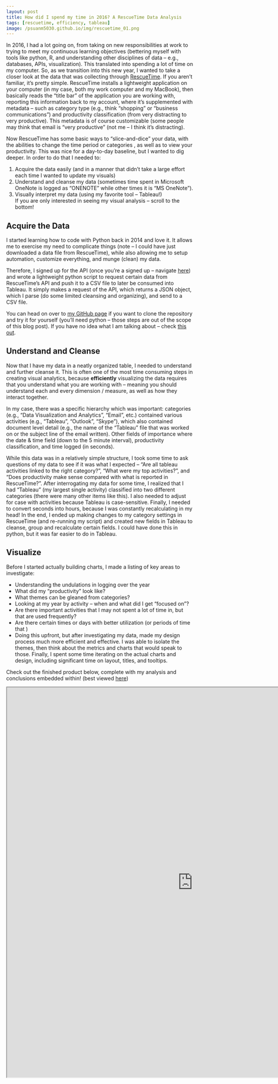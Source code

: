```yaml
---
layout: post
title: How did I spend my time in 2016? A RescueTime Data Analysis
tags: [rescuetime, efficiency, tableau]
image: /psuanm5030.github.io/img/rescuetime_01.png
---
```


In 2016, I had a lot going on, from taking on new responsibilities at work to trying to meet my continuous learning objectives (bettering myself with tools like python, R, and understanding other disciplines of data – e.g., databases, APIs, visualization).  This translated into spending a lot of time on my computer.  So, as we transition into this new year, I wanted to take a closer look at the data that was collecting through [RescueTime](https://www.rescuetime.com/).  If you aren’t familiar, it’s pretty simple.  RescueTime installs a lightweight application on your computer (in my case, both my work computer and my MacBook), then basically reads the “title bar” of the application you are working with, reporting this information back to my account, where it’s supplemented with metadata – such as category type (e.g., think “shopping” or “business communications”) and productivity classification (from very distracting to very productive).  This metadata is of course customizable (some people may think that email is “very productive” (not me – I think it’s distracting).  

Now RescueTime has some basic ways to “slice-and-dice” your data, with the abilities to change the time period or categories , as well as to view your productivity.  This was nice for a day-to-day baseline, but I wanted to dig deeper.  In order to do that I needed to:  

1. Acquire the data easily (and in a manner that didn’t take a large effort each time I wanted to update my visuals)
2. Understand and cleanse my data (sometimes time spent in Microsoft OneNote is logged as “ONENOTE” while other times it is “MS OneNote”).
3. Visually interpret my data (using my favorite tool – Tableau!)  
If you are only interested in seeing my visual analysis – scroll to the bottom!  

## Acquire the Data  

I started learning how to code with Python back in 2014 and love it.  It allows me to exercise my need to complicate things (note – I could have just downloaded a data file from RescueTime), while also allowing me to setup automation, customize everything, and munge (clean) my data.  

Therefore, I signed up for the API (once you’re a signed up – navigate [here](https://www.rescuetime.com/login?return_to=%2Fanapi%2Fmanage)) and wrote a lightweight python script to request certain data from RescueTime’s API and push it to a CSV file to later be consumed into Tableau.  It simply makes a request of the API, which returns a JSON object, which I parse (do some limited cleansing and organizing), and send to a CSV file.  

You can head on over to [my GitHub page](https://github.com/psuanm5030/Blog/tree/master/RescueTime) if you want to clone the repository and try it for yourself (you’ll need python – those steps are out of the scope of this blog post).  If you have no idea what I am talking about – check [this out](https://www.quora.com/What-does-it-mean-to-clone-on-github).

## Understand and Cleanse

Now that I have my data in a neatly organized table, I needed to understand and further cleanse it.  This is often one of the most time consuming steps in creating visual analytics, because **efficiently** visualizing the data requires that you understand what you are working with – meaning you should understand each and every dimension / measure, as well as how they interact together.

In my case, there was a specific hierarchy which was important: categories (e.g., “Data Visualization and Analytics”, “Email”, etc.) contained various activities (e.g., “Tableau”, “Outlook”, “Skype”), which also contained document level detail (e.g., the name of the “Tableau” file that was worked on or the subject line of the email written).  Other fields of importance where the date & time field (down to the 5 minute interval), productivity classification, and time logged (in seconds).

While this data was in a relatively simple structure, I took some time to ask questions of my data to see if it was what I expected – “Are all tableau activities linked to the right category?”, “What were my top activities?”, and “Does productivity make sense compared with what is reported in RescueTime?”.  After interrogating my data for some time, I realized that I had “Tableau” (my largest single activity) classified into two different categories (there were many other items like this).  I also needed to adjust for case with activities because Tableau is case-sensitive.  Finally, I needed to convert seconds into hours, because I was constantly recalculating in my head!  In the end, I ended up making changes to my category settings in RescueTime (and re-running my script) and created new fields in Tableau to cleanse, group and recalculate certain fields.  I could have done this in python, but it was far easier to do in Tableau.

## Visualize

Before I started actually building charts, I made a listing of key areas to investigate:  

* Understanding the undulations in logging over the year
* What did my “productivity” look like?
* What themes can be gleaned from categories?
* Looking at my year by activity – when and what did I get “focused on”?
* Are there important activities that I may not spent a lot of time in, but that are used frequently?
* Are there certain times or days with better utilization (or periods of time that )
* Doing this upfront, but after investigating my data, made my design process much more efficient and effective.  I was able to isolate the themes, then think about the metrics and charts that would speak to those.  Finally, I spent some time iterating on the actual charts and design, including significant time on layout, titles, and tooltips.  

Check out the finished product below, complete with my analysis and conclusions embedded within! (best viewed [here](https://public.tableau.com/profile/andy.miller#!/vizhome/RescueTimeAnalysis_0/TheMission))  

<iframe src="https://public.tableau.com/views/RescueTimeAnalysis_0/TheMission?:embed=y&:showShareOptions=true&:display_count=no&:showVizHome=no" height="1050" width="1000"></iframe> 
